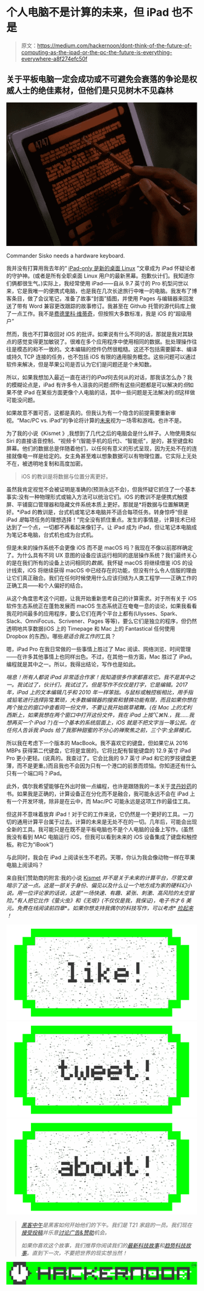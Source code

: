 # 个人电脑不是计算的未来，但 iPad 也不是

> 原文：<https://medium.com/hackernoon/dont-think-of-the-future-of-computing-as-the-ipad-or-the-pc-the-future-is-everything-everywhere-a8f274efc50f>

## 关于平板电脑一定会成功或不可避免会衰落的争论是权威人士的绝佳素材，但他们是只见树木不见森林

![](img/00ace3cbcc950af87be8f6d293b2d8de.png)

Commander Sisko needs a hardware keyboard.

我并没有打算用我去年的“ [iPad-only 是新的桌面 Linux](/@chipotlecoyote/ipad-only-is-the-new-desktop-linux-de88b61b6d99#.3ptdrkhvv) ”文章成为 iPad 怀疑论者的守护神。(或者是所有全职桌面 Linux 用户的最新黑幕。抱歉伙计们。我知道你们俩都很生气。)实际上，我经常使用 iPad——自从 9.7 英寸的 Pro 机型问世以来，它是我唯一的便携式电脑，也是我在几次长途旅行中唯一的电脑。我发布了博客条目，做了会议笔记，准备了故事“封面”插图，并使用 Pages 与编辑器来回发送了带有 Word 兼容更改跟踪的故事修订。我甚至在 Github 托管的源代码库上做了一点工作。我不是[费德里科·维蒂奇](https://www.macstories.net/about/)，但按照大多数标准，我是 iOS 的“超级用户”

然而，我也不打算收回对 iOS 的批评。如果说有什么不同的话，那就是我对其缺点的感觉变得更加敏锐了。很难在多个应用程序中使用相同的数据。批处理操作往往是模态的和不一致的。文本编辑的控件仍然很粗糙。这还不包括需要脚本、编译或持久 TCP 连接的任务，也不包括 iOS 有限的通用服务概念。这些问题可以通过软件来解决，但是苹果公司是否认为它们是问题还是个未知数。

所以，如果我想加入最近一直在进行的*iPad*何去何从的对话，那我该怎么办？我的模糊论点是，iPad 有许多令人沮丧的问题*但*所有这些问题都是可以解决的*但*如果不使 iPad 在某些方面更像个人电脑的话，其中一些问题是无法解决的*但*这样做可能没问题。

如果故意不置可否，这都是真的。但我认为有一个隐含的前提需要重新审视。“Mac/PC vs. iPad”的争论将计算的[未来](https://hackernoon.com/tagged/future)视为一场零和游戏。也许不是。

为了我的小说《Kismet 》,我想到了几代之后的电脑会是什么样子。人物使用类似 Siri 的直接语音控制、“视频卡”(智能手机的后代)、“智能纸”，是的，甚至键盘和屏幕。他们的数据总是伴随着他们，以任何有意义的形式呈现，因为无处不在的连接就像电一样是给定的。女主角甚至难以想象数据可以有物理位置。它实际上无处不在，被透明地复制和高度加密。

> iOS 的教训是将数据与位置分离更好。

虽然我肯定视觉不会被证明是准确的(预测永远不会)，但我怀疑它抓住了一个基本事实:没有一种物理形式或输入方法可以统治它们。iOS 的教训不是便携式触摸屏、平铺窗口管理器和隐藏文件系统本质上更好。那就是*将数据与位置解耦更好。*iPad 的教训是，台式机或笔记本电脑并不适合每项任务。转身惊呼“但是 iPad *是*每项任务的理想选择！”完全没有抓住重点。发生的事情是，计算技术已经达到了一个点，一切都不再看起来像钉子。让 iPad 成为 iPad，但让笔记本电脑成为笔记本电脑，台式机也成为台式机。

但是未来的操作系统不会更像 iOS 而不是 macOS 吗？我现在不像以前那样确定了。为什么具有不同 UX 意图的设备应该运行相同的底层操作系统？我们最终关心的是在我们所有的设备上访问相同的*数据*。我怀疑 macOS 将继续借鉴 iOS 的设计线索，iOS 将继续获得 macOS 中已经存在的功能，但没有什么令人信服的理由让它们真正融合。我们在任何时候使用什么应该归结为人类工程学——正确工作的正确工具——和个人偏好的结合。

从这个角度思考这个问题，让我开始重新思考自己的计算需求。对于所有关于 iOS 软件生态系统正在蓬勃发展而 macOS 生态系统正在奄奄一息的谈论，如果我看看我花时间最多的应用程序，要么它们在两个平台上都有(Ulysses、Spark、Slack、OmniFocus、Scrivener、Pages 等等)，要么它们是独立的程序，但仍然透明地共享数据(iOS 上的 Timepage 和 Mac 上的 Fantastical 任何使用 Dropbox 的东西)。哪些*是适合我工作的*工具？

嗯，iPad Pro 在我日常做的一些事情上胜过了 Mac 阅读、网络浏览、时间管理——在许多其他事情上也同样出色。不过，在其他一些方面，Mac 胜过了 iPad。编程就是其中之一。所以，我得出结论，写作也是如此。

*喘息！所有人都说 iPad 非常适合作家！*我知道很多作家都喜欢它。我不是其中之一。我试过了，伙计们，我试过了。但是写作不仅仅是打字，它是*编辑。2017 年，iPad 上的文本编辑几乎和 2010 年一样笨拙。与鼠标或触控板相比，用手指或铅笔进行选择*非常*繁琐，大多数编辑器的搜索和替换功能有限，而且如果你想在两个独立的窗口中查看同一份文件，不要让我开始跳草裙舞。(在 Mac 上的尤利西斯上，如果我想在两个窗口中打开这份文件，我在 iPad 上按⌥⌘N.，我……我想再买一个 iPad？)在一个基本的系统层面上，iOS 就是不把文字当一等公民。在任何人告诉我 iPads 给了我那种甜蜜的不分心的禅聚焦之前，三个字:全屏模式。*

所以我在考虑下一个版本的 MacBook。我不喜欢它的键盘，但如果它从 2016 MBPs 获得第二代键盘，它将是宜居的。它将比配有智能键盘的 12.9 英寸 iPad Pro 更小更轻。(说真的。我查过了。它会比我的 9.7 英寸 iPad 和它的罗技键盘更薄，而不是更重。)而且我也不会因为只有一个港口的前景而烦恼。你知道还有什么只有一个端口吗？iPad。

此外，偶尔我希望能够在外出时做一点编程，也许是跟随我的一本关于[灵丹妙药](http://elixir-lang.org)的书。如果我是正确的，计算设备正在分化而不是融合，我可能永远不会在 iPad 上有一个开发环境，除非是在云中，而 Mac/PC 可能永远是这项工作的最佳工具。

但这并不意味着放弃 iPad！对于它的工作来说，它仍然是一个更好的工具。一刀切的通用计算平台属于过去。计算的未来是无处不在的一切。几年后，可能会出现全新的工具。我可能只是在既不是平板电脑也不是个人电脑的设备上写作。(虽然我没有看到 MAC 电脑运行 iOS，但我可以看到未来的 iOS 设备集成了键盘和触控板。称它为“iBook”)

与此同时，我会在 iPad 上阅读长生不老药。天哪，你认为我会像动物一样在苹果电脑上阅读吗？

来自我们赞助商的附言:我的小说 [Kismet](https://www.amazon.com/dp/B01MY02OXB/?tag=coyotrac20) *并不是关于未来的计算平台，尽管文章暗示了这一点。这是一部关于身份、偏见以及什么让一个地方成为家的硬科幻小说。用一位评论家的话说，这是“一场快速、有趣、紧张、刺激、高风险的太空冒险。”有人把它比作《萤火虫》和《无垠》(不仅仅是我，我保证)，电子书才 6 美元。免费在线阅读前四章*[](http://cprints.ranea.org/kismet/)**。如果你想支持我偶尔的科技写作，可以考虑* [*捡起来*](https://www.amazon.com/dp/B01MY02OXB/?tag=coyotrac20) *！**

*[![](img/50ef4044ecd4e250b5d50f368b775d38.png)](http://bit.ly/HackernoonFB)**[![](img/979d9a46439d5aebbdcdca574e21dc81.png)](https://goo.gl/k7XYbx)**[![](img/2930ba6bd2c12218fdbbf7e02c8746ff.png)](https://goo.gl/4ofytp)*

> *[黑客中午](http://bit.ly/Hackernoon)是黑客如何开始他们的下午。我们是 T21 家庭的一员。我们现在[接受投稿](http://bit.ly/hackernoonsubmission)并乐意[讨论广告&赞助](mailto:partners@amipublications.com)机会。*
> 
> *如果你喜欢这个故事，我们推荐你阅读我们的[最新科技故事](http://bit.ly/hackernoonlatestt)和[趋势科技故事](https://hackernoon.com/trending)。直到下一次，不要把世界的现实想当然！*

*![](img/be0ca55ba73a573dce11effb2ee80d56.png)*